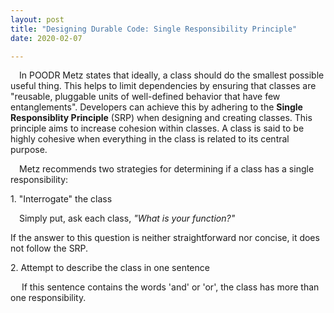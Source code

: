 ```yaml
---
layout: post
title: "Designing Durable Code: Single Responsibility Principle"
date: 2020-02-07

---
```


<p>&emsp;In POODR Metz states that ideally, a class should do the smallest possible useful thing. This helps to limit dependencies by ensuring that classes are "reusable, pluggable units of well-defined behavior that have few entanglements". Developers can achieve this by adhering to the <b>Single Responsiblity Principle</b> (SRP) when designing and creating classes. This principle aims to increase cohesion within classes. A class is said to be highly cohesive when everything in the class is related to its central purpose.</p>

<p>&emsp;Metz recommends two strategies for determining if a class has a single responsibility:</p>
<p>1. "Interrogate" the class</p>
<p>&emsp;Simply put, ask each class, <em>"What is your function?"</em></p>
<p>If the answer to this question is neither straightforward nor concise, it does not follow the SRP.</p>
<p>2. Attempt to describe the class in one sentence</p>
<p>&emsp; If this sentence contains the words 'and' or 'or', the class has more than one responsibility.</p>
